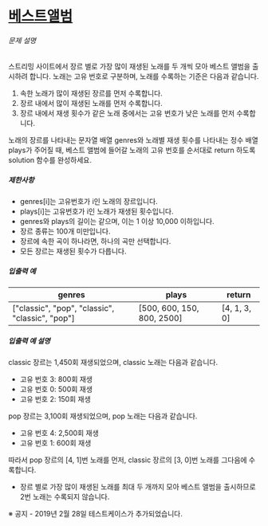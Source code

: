 # [베스트앨범](https://school.programmers.co.kr/learn/courses/30/lessons/42579)


###### 문제 설명


스트리밍 사이트에서 장르 별로 가장 많이 재생된 노래를 두 개씩 모아 베스트 앨범을 출시하려 합니다. 노래는 고유 번호로 구분하며, 노래를 수록하는 기준은 다음과 같습니다.


1. 속한 노래가 많이 재생된 장르를 먼저 수록합니다.
2. 장르 내에서 많이 재생된 노래를 먼저 수록합니다.
3. 장르 내에서 재생 횟수가 같은 노래 중에서는 고유 번호가 낮은 노래를 먼저 수록합니다.


노래의 장르를 나타내는 문자열 배열 genres와 노래별 재생 횟수를 나타내는 정수 배열 plays가 주어질 때, 베스트 앨범에 들어갈 노래의 고유 번호를 순서대로 return 하도록 solution 함수를 완성하세요.


##### 제한사항


* genres\[i]는 고유번호가 i인 노래의 장르입니다.
* plays\[i]는 고유번호가 i인 노래가 재생된 횟수입니다.
* genres와 plays의 길이는 같으며, 이는 1 이상 10,000 이하입니다.
* 장르 종류는 100개 미만입니다.
* 장르에 속한 곡이 하나라면, 하나의 곡만 선택합니다.
* 모든 장르는 재생된 횟수가 다릅니다.


##### 입출력 예




| genres | plays | return |
| --- | --- | --- |
| \["classic", "pop", "classic", "classic", "pop"] | \[500, 600, 150, 800, 2500] | \[4, 1, 3, 0] |


##### 입출력 예 설명


classic 장르는 1,450회 재생되었으며, classic 노래는 다음과 같습니다.


* 고유 번호 3: 800회 재생
* 고유 번호 0: 500회 재생
* 고유 번호 2: 150회 재생


pop 장르는 3,100회 재생되었으며, pop 노래는 다음과 같습니다.


* 고유 번호 4: 2,500회 재생
* 고유 번호 1: 600회 재생


따라서 pop 장르의 \[4, 1]번 노래를 먼저, classic 장르의 \[3, 0]번 노래를 그다음에 수록합니다.


* 장르 별로 가장 많이 재생된 노래를 최대 두 개까지 모아 베스트 앨범을 출시하므로 2번 노래는 수록되지 않습니다.


※ 공지 \- 2019년 2월 28일 테스트케이스가 추가되었습니다.



